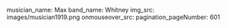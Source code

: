 musician_name: Max
band_name: Whitney
img_src: images/musician1919.png
onmouseover_src: 
pagination_pageNumber: 601
